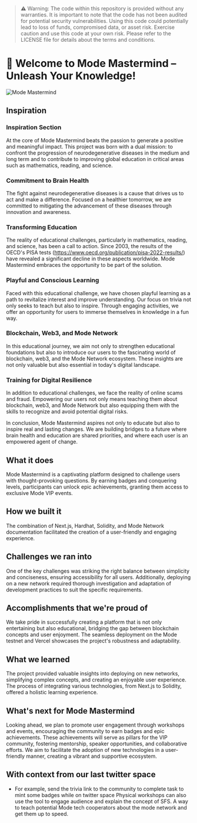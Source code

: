 > ⚠️ Warning: 
> The code within this repository is provided without any warranties. It is important to note that the code has not been audited for potential security vulnerabilities. Using this code could potentially lead to loss of funds, compromised data, or asset risk. Exercise caution and use this code at your own risk. Please refer to the LICENSE file for details about the terms and conditions.


# 🚀 Welcome to Mode Mastermind – Unleash Your Knowledge!

![Mode Mastermind](https://github.com/wolfcito/mode-mastermind/assets/791301/0df524db-b6c2-4b59-baa6-66028bacfd5d)


## Inspiration

### Inspiration Section

At the core of Mode Mastermind beats the passion to generate a positive and meaningful impact. This project was born with a dual mission: to confront the progression of neurodegenerative diseases in the medium and long term and to contribute to improving global education in critical areas such as mathematics, reading, and science.

### Commitment to Brain Health

The fight against neurodegenerative diseases is a cause that drives us to act and make a difference. Focused on a healthier tomorrow, we are committed to mitigating the advancement of these diseases through innovation and awareness.

### Transforming Education

The reality of educational challenges, particularly in mathematics, reading, and science, has been a call to action. Since 2003, the results of the OECD's PISA tests (<https://www.oecd.org/publication/pisa-2022-results/>) have revealed a significant decline in these aspects worldwide. Mode Mastermind embraces the opportunity to be part of the solution.

### Playful and Conscious Learning

Faced with this educational challenge, we have chosen playful learning as a path to revitalize interest and improve understanding. Our focus on trivia not only seeks to teach but also to inspire. Through engaging activities, we offer an opportunity for users to immerse themselves in knowledge in a fun way.

### Blockchain, Web3, and Mode Network

In this educational journey, we aim not only to strengthen educational foundations but also to introduce our users to the fascinating world of blockchain, web3, and the Mode Network ecosystem. These insights are not only valuable but also essential in today's digital landscape.

### Training for Digital Resilience

In addition to educational challenges, we face the reality of online scams and fraud. Empowering our users not only means teaching them about blockchain, web3, and Mode Network but also equipping them with the skills to recognize and avoid potential digital risks.

In conclusion, Mode Mastermind aspires not only to educate but also to inspire real and lasting changes. We are building bridges to a future where brain health and education are shared priorities, and where each user is an empowered agent of change.


## What it does

Mode Mastermind is a captivating platform designed to challenge users with thought-provoking questions. By earning badges and conquering levels, participants can unlock epic achievements, granting them access to exclusive Mode VIP events.

## How we built it

The combination of Next.js, Hardhat, Solidity, and Mode Network documentation facilitated the creation of a user-friendly and engaging experience.

## Challenges we ran into

One of the key challenges was striking the right balance between simplicity and conciseness, ensuring accessibility for all users. Additionally, deploying on a new network required thorough investigation and adaptation of development practices to suit the specific requirements.

## Accomplishments that we're proud of

We take pride in successfully creating a platform that is not only entertaining but also educational, bridging the gap between blockchain concepts and user enjoyment. The seamless deployment on the Mode testnet and Vercel showcases the project's robustness and adaptability.

## What we learned

The project provided valuable insights into deploying on new networks, simplifying complex concepts, and creating an enjoyable user experience. The process of integrating various technologies, from Next.js to Solidity, offered a holistic learning experience.

## What's next for Mode Mastermind

Looking ahead, we plan to promote user engagement through workshops and events, encouraging the community to earn badges and epic achievements. These achievements will serve as pillars for the VIP community, fostering mentorship, speaker opportunities, and collaborative efforts. We aim to facilitate the adoption of new technologies in a user-friendly manner, creating a vibrant and supportive ecosystem.

## With context from our last twitter space

- For example, send the trivia link to the community to complete task to mint some badges while on twitter space
  Physical workshops can also use the tool to engage audience and explain the concept of SFS.
  A way to teach potential Mode tech cooperators about the mode network and get them up to speed.
